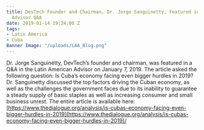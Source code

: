 ```yaml
---
title: DevTech Founder and Chairman, Dr. Jorge Sanguinetty, Featured in Latin American
  Advisor Q&A
date: 2019-01-14 19:24:00 Z
tags:
- Latin America
- Cuba
Banner Image: "/uploads/LAA_Blog.png"
---
```


Dr. Jorge Sanguinetty, DevTech’s founder and chairman, was featured in a Q&A in the Latin American Advisor on January 7, 2019. The article asked the following question: Is Cuba’s economy facing even bigger hurdles in 2019?  Dr. Sanguinetty discussed the top factors driving the Cuban economy, as well as the challenges the government faces due to its inability to guarantee a steady supply of basic staples as well as increasing consumer and small business unrest.  The entire article is available here: [https://www.thedialogue.org/analysis/is-cubas-economy-facing-even-bigger-hurdles-in-2019](https://www.thedialogue.org/analysis/is-cubas-economy-facing-even-bigger-hurdles-in-2019)/